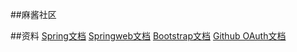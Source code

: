 ##麻酱社区

##资料
[Spring文档](https://spring.io/guides)
[Springweb文档](https://spring.io/guides/gs/serving-web-content/)
[Bootstrap文档](https://v3.bootcss.com/getting-started/)
[Github OAuth文档](https://developer.github.com/apps/managing-oauth-apps/modifying-an-oauth-app/)